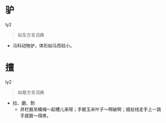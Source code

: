# 驴
ly2
> 如东方言词典
- 马科动物驴，体形如马而较小。

# 擅
ly2
> 如皋方言词典
- 拉、磨、割
  - 井栏捱吊桶绳～起槽儿来呀；手捱玉米叶子～啊破啊；细丝线走手上一跳手就捱～得疼。
